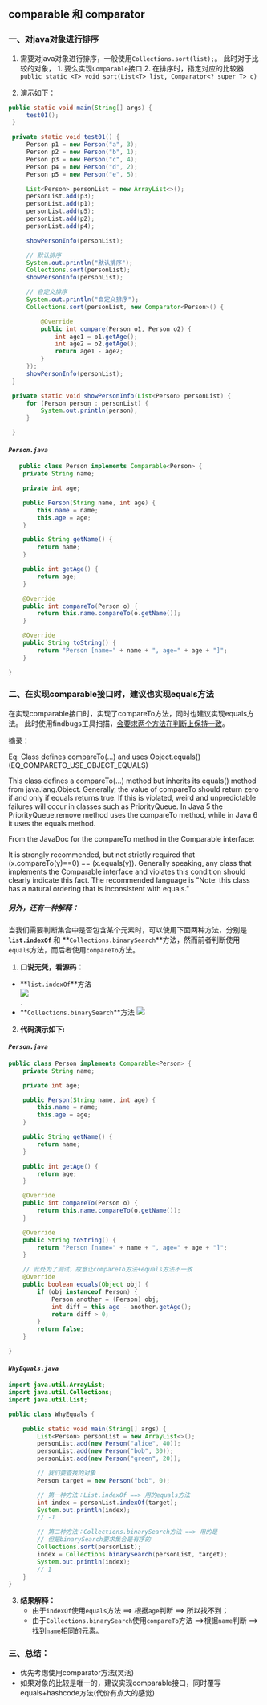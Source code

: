 ## comparable 和 comparator

### 一、对java对象进行排序

   1. 需要对java对象进行排序，一般使用`Collections.sort(list);`。
   此时对于比较的对象，
    1. 要么实现`Comparable`接口
    2. 在排序时，指定对应的比较器
       ` public static <T> void sort(List<T> list, Comparator<? super T> c)`

   2. 演示如下：
   ```java
   public static void main(String[] args) {
        test01();
    }

    private static void test01() {
        Person p1 = new Person("a", 3);
        Person p2 = new Person("b", 1);
        Person p3 = new Person("c", 4);
        Person p4 = new Person("d", 2);
        Person p5 = new Person("e", 5);

        List<Person> personList = new ArrayList<>();
        personList.add(p3);
        personList.add(p1);
        personList.add(p5);
        personList.add(p2);
        personList.add(p4);

        showPersonInfo(personList);

        // 默认排序
        System.out.println("默认排序");
        Collections.sort(personList);
        showPersonInfo(personList);

        // 自定义排序
        System.out.println("自定义排序");
        Collections.sort(personList, new Comparator<Person>() {

            @Override
            public int compare(Person o1, Person o2) {
                int age1 = o1.getAge();
                int age2 = o2.getAge();
                return age1 - age2;
            }
        });
        showPersonInfo(personList);
    }

    private static void showPersonInfo(List<Person> personList) {
        for (Person person : personList) {
            System.out.println(person);
        }

    }
   ```

#### *`Person.java`*
```java
   public class Person implements Comparable<Person> {
    private String name;

    private int age;

    public Person(String name, int age) {
        this.name = name;
        this.age = age;
    }

    public String getName() {
        return name;
    }

    public int getAge() {
        return age;
    }

    @Override
    public int compareTo(Person o) {
        return this.name.compareTo(o.getName());
    }

    @Override
    public String toString() {
        return "Person [name=" + name + ", age=" + age + "]";
    }

}
```

### 二、在实现comparable接口时，建议也实现equals方法

在实现comparable接口时，实现了compareTo方法，同时也建议实现equals方法。
此时使用findbugs工具扫描，[会要求两个方法在判断上保持一致](http://stackoverflow.com/questions/16701047/bad-practice-class-defines-compareto-and-uses-object-equals)。

摘录：
>
Eq: Class defines compareTo(...) and uses Object.equals() (EQ_COMPARETO_USE_OBJECT_EQUALS)
>
This class defines a compareTo(...) method but inherits its equals() method from java.lang.Object. Generally, the value of compareTo should return zero if and only if equals returns true. If this is violated, weird and unpredictable failures will occur in classes such as PriorityQueue. In Java 5 the PriorityQueue.remove method uses the compareTo method, while in Java 6 it uses the equals method.
>
From the JavaDoc for the compareTo method in the Comparable interface:
>
It is strongly recommended, but not strictly required that (x.compareTo(y)==0) == (x.equals(y)). Generally speaking, any class that implements the Comparable interface and violates this condition should clearly indicate this fact. The recommended language is "Note: this class has a natural ordering that is inconsistent with equals."


##### 另外，还有一种解释：
  当我们需要判断集合中是否包含某个元素时，可以使用下面两种方法，分别是
  **`list.indexOf`** 和 **`Collections.binarySearch`**方法，然而前者判断使用`equals`方法，而后者使用`compareTo`方法。

1. **口说无凭，看源码：**
- **`list.indexOf`**方法  
  ![](./201604/compare_01.png)    
     .                                   
- **`Collections.binarySearch`**方法
  ![](./201604/compare_02.png)  

2. **代码演示如下:**
#### *`Person.java`*
```java
public class Person implements Comparable<Person> {
    private String name;

    private int age;

    public Person(String name, int age) {
        this.name = name;
        this.age = age;
    }

    public String getName() {
        return name;
    }

    public int getAge() {
        return age;
    }

    @Override
    public int compareTo(Person o) {
        return this.name.compareTo(o.getName());
    }

    @Override
    public String toString() {
        return "Person [name=" + name + ", age=" + age + "]";
    }

    // 此处为了测试，故意让compareTo方法+equals方法不一致
    @Override
    public boolean equals(Object obj) {
        if (obj instanceof Person) {
            Person another = (Person) obj;
            int diff = this.age - another.getAge();
            return diff > 0;
        }
        return false;
    }

}
```

#### *`WhyEquals.java`*
```java
import java.util.ArrayList;
import java.util.Collections;
import java.util.List;

public class WhyEquals {

    public static void main(String[] args) {
        List<Person> personList = new ArrayList<>();
        personList.add(new Person("alice", 40));
        personList.add(new Person("bob", 30));
        personList.add(new Person("green", 20));

        // 我们要查找的对象
        Person target = new Person("bob", 0);

        // 第一种方法：List.indexOf ==> 用的equals方法
        int index = personList.indexOf(target);
        System.out.println(index);
        // -1

        // 第二种方法：Collections.binarySearch方法 ==> 用的是
        // 但是binarySearch要求集合是有序的
        Collections.sort(personList);
        index = Collections.binarySearch(personList, target);
        System.out.println(index);
        // 1
    }
}
```
3. **结果解释：**
    - 由于`indexOf`使用`equals`方法 ==> 根据`age`判断 ==> 所以找不到；
    - 由于`Collections.binarySearch`使用`compareTo`方法 ==>根据`name`判断 ==> 找到`name`相同的元素。

### 三、总结：
- 优先考虑使用comparator方法(灵活)
- 如果对象的比较是唯一的，建议实现comparable接口，同时覆写equals+hashcode方法(代价有点大的感觉)
